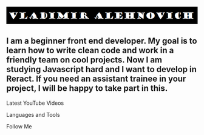 [![Header](https://github.com/Alehnovich-Vladimir/alehnovich-vladimir/blob/main/assets/Vladimir.png)](https://www.youtube.com/channel/UCusX4xXAE75BbX79dqy8q2A)

##  I am a beginner front end developer. My goal is to learn how to write clean code and work in a friendly team on cool projects. Now I am studying Javascript hard and I want to develop in Reract. If you need an assistant trainee in your project, I will be happy to take part in this.

Latest YouTube Videos

Languages and Tools

Follow Me